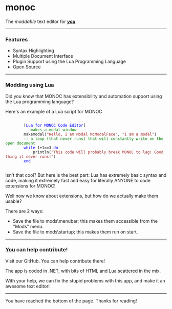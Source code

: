 <body>
        <h1>monoc</h1>
        <p>The <i>moddable </i>text editor for <b><i><u>you</u></i></b></p>
    <hr>
    <h3>Features</h3>
    <ul>
        <li>Syntax Highlighting</li>
        <li>Multiple Document Interface</li>
        <li>Plugin Support using the Lua Programming Language</li>
        <li>Open Source</li>
    </ul>
    <hr>
    <h3>Modding using Lua</h3>
    <p>Did you know that MONOC has extensibility and automation support using the Lua programming language?</p>
    <p>Here's an example of a Lua script for MONOC</p>
    <pre><code>
        [<font color='blue'>Lua for MONOC Code Editor</font>]
        <font color='green'>-- makes a modal window</font>
        makemodal(<font color='brown'>"Hello, I am Modal McModalFace"</font>, <font color='brown'>"I am a modal"</font>)
        <font color='green'>-- a loop (that never runs) that will constantly write on the open document</font>
        <font color='blue'>while</font> 1+1==3 <font color='blue'>do</font>
            println(<font color='brown'>"This code will probably break MONOC to lag! Good thing it never runs!"</font>)
        <font color='blue'>end</font>
    </code></pre>
    <p>Isn't that cool? But here is the best part: Lua has extremely basic syntax and code, making it extremely fast and easy for literally ANYONE to code extensions for MONOC!</p>
    <p>Well now we know about extensions, but how do we actually make them usable?</p>
    <p>There are 2 ways:</p>
    <ul>
        <li>Save the file to mods\menubar; this makes them accessible from the "Mods" menu.</li>
        <li>Save the file to mods\startup; this makes them run on start.</li>
    </ul>
    <hr>
    <h3><u>You</u> can help contribute!</h3>
    <p>Visit our GitHub. You can help contribute there!</p>
    <p>The app is coded in .NET, with bits of HTML and Lua scattered in the mix.</p>
    <p>With your help, we can fix the stupid problems with this app, and make it an awesome text editor!</p>
    <hr>
        <p>You have reached the bottom of the page. Thanks for reading!</p>
